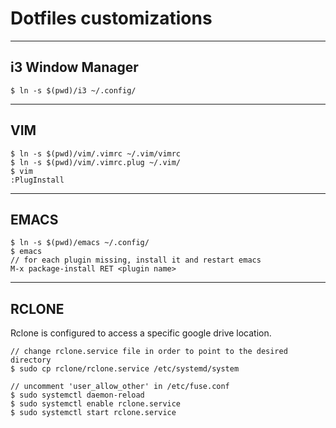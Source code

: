 # Dotfiles customizations

---
## i3 Window Manager
```console
$ ln -s $(pwd)/i3 ~/.config/
```

---
## VIM

```console
$ ln -s $(pwd)/vim/.vimrc ~/.vim/vimrc
$ ln -s $(pwd)/vim/.vimrc.plug ~/.vim/
$ vim
:PlugInstall
```
---
## EMACS
```console
$ ln -s $(pwd)/emacs ~/.config/
$ emacs
// for each plugin missing, install it and restart emacs
M-x package-install RET <plugin name>
```

---
## RCLONE
Rclone is configured to access a specific google drive location.

```console
// change rclone.service file in order to point to the desired directory
$ sudo cp rclone/rclone.service /etc/systemd/system

// uncomment 'user_allow_other' in /etc/fuse.conf
$ sudo systemctl daemon-reload
$ sudo systemctl enable rclone.service
$ sudo systemctl start rclone.service
```

